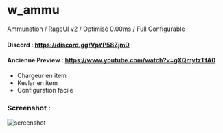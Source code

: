 # w_ammu
Ammunation / RageUI v2 / Optimisé 0.00ms / Full Configurable

#### Discord : https://discord.gg/VpYP58ZjmD

#### Ancienne Preview : https://www.youtube.com/watch?v=gXQmytzTfA0

- Chargeur en item
- Kevlar en item
- Configuration facile

### Screenshot :

![screenshot](https://cdn.discordapp.com/attachments/658236178268684291/921890503379804170/unknown.png)

